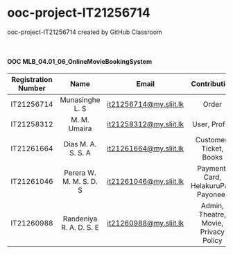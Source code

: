 # ooc-project-IT21256714
ooc-project-IT21256714 created by GitHub Classroom

<br>

#### OOC MLB_04.01_06_OnlineMovieBookingSystem

| Registration Number | Name | Email | Contribution |
| :---: | :---: | :---: | :---: |
| IT21256714 | Munasinghe L. S | it21256714@my.sliit.lk | Order |
| IT21258312 | M. M. Umaira | it21258312@my.sliit.lk | User, Profile |
| IT21261664 | Dias M. A. S. S. A | it21261664@my.sliit.lk | Customer, Ticket, Books |
| IT21261046 | Perera W. M. M. S. D. S | it21261046@my.sliit.lk | Payment, Card, HelakuruPay, Payoneer |
| IT21260988 | Randeniya R. A. D. S. E  | it21260988@my.sliit.lk | Admin, Theatre, Movie, Privacy Policy |